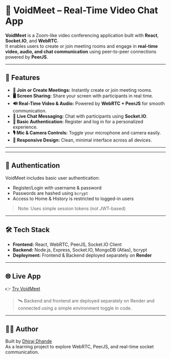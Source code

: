 # 🎥 VoidMeet – Real-Time Video Chat App

**VoidMeet** is a Zoom-like video conferencing application built with **React**, **Socket.IO**, and **WebRTC**.  
It enables users to create or join meeting rooms and engage in **real-time video, audio, and chat communication** 
using peer-to-peer connections powered by **PeerJS**.


---

## 🚀 Features

- **🎥 Join or Create Meetings:** Instantly create or join meeting rooms.  
- **🖥️ Screen Sharing:** Share your screen with participants in real time.  
- **🔊 Real-Time Video & Audio:** Powered by **WebRTC + PeerJS** for smooth communication.  
- **💬 Live Chat Messaging:** Chat with participants using **Socket.IO**.  
- **🔐 Basic Authentication:** Register and log in for a personalized experience.  
- **🎙️ Mic & Camera Controls:** Toggle your microphone and camera easily.  
- **📱 Responsive Design:** Clean, minimal interface across all devices.

---


<!-- 
## 🫶 Upcoming Features
- **⚡ Video Optimization:** More reliable video call and meeting logic.
- **🔐 User Authentication (JWT):** Secure login and user sessions.
- **🖥️ Fullscreen Video:** Pin any user’s video to fullscreen with toggle options.
- **🗑️ Meeting History Management:** Delete single or all meeting history entries.
- **📱 Responsive Design:** Seamless experience across mobile, tablet, and desktop.
- **📹 Screen Recording:** Record and save meetings within the app.
- **💬 Enhanced Chat:** Emojis, file sharing, and improved chat experience.
- **📅 Meeting Scheduling:** Calendar integration for scheduling and reminders.
- **🌙 Dark Mode:** Modern UI with a dark/light mode toggle.
- **🐳 Docker Support:** Containerized setup with `docker-compose` for quick deployment.
- **⚙️ CI/CD Pipelines:** Automated builds, testing, and deployment using GitHub Actions.
-->



---

## 🔐 Authentication

VoidMeet includes basic user authentication:
- Register/Login with username & password
- Passwords are hashed using `bcrypt`
- Access to Home & History is restricted to logged-in users

> Note: Uses simple session tokens (not JWT-based)

---

## 🛠️ Tech Stack

- **Frontend:** React, WebRTC, PeerJS, Socket.IO Client  
- **Backend:** Node.js, Express, Socket.IO, MongoDB (Atlas), bcrypt  
- **Deployment:** Frontend & Backend deployed separately on **Render**

---

## 🌐 Live App

👉 [Try VoidMeet](https://voidmeet.onrender.com)

>  🛰️ Backend and frontend are deployed separately on Render and connected using a simple environment toggle in code.

---

## 🙋‍♂️ Author

Built by [Dhiraj Dhande](https://github.com/dhirajdhande19)  
As a learning project to explore WebRTC, PeerJS, and real-time socket communication.
